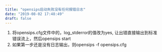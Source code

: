 ```yaml
---
title: "opensips启动失败没有任何报错日志"
date: "2019-08-02 17:48:49"
draft: false
---
```

1. 将opensips.cfg文件中的，log_stderror的值改为yes, 让出错直接输出到标准错误流上，然后opensips start
2. 如果第一步还是没有日志输出，则opensips -f opensips.cfg

